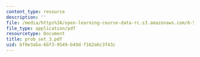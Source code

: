 ```yaml
---
content_type: resource
description: ''
file: /media/https%3A/open-learning-course-data-rc.s3.amazonaws.com/6-551j-acoustics-of-speech-and-hearing-fall-2004/bf0e3aba6bf39549b49df162a6c3f43c_prob_set_3.pdf
file_type: application/pdf
resourcetype: Document
title: prob_set_3.pdf
uid: bf0e3aba-6bf3-9549-b49d-f162a6c3f43c
---
```

